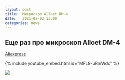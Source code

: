 ```yaml
---
layout: post
title:  Микроскоп Alloet DM-4
date:   2021-02-02 13:00
categories: news
---
```

## Еще раз про микроскоп Alloet DM-4

[Aliexpress](https://aliexpress.ru/item/1005002085063523.html?spm=a2g0o.productlist.0.0.5eac2047tbTB7n&algo_pvid=031ac158-9df8-49f7-aeeb-d889b33b4171&algo_expid=031ac158-9df8-49f7-aeeb-d889b33b4171-0&btsid=0b8b15c416122592778324349ecb4f&ws_ab_test=searchweb0_0,searchweb201602_,searchweb201603_)

{% include youtube_embed.html id="MFL9-uRmWdc" %}

![](https://www.youtube.com/embed/MFL9-uRmWdc)


